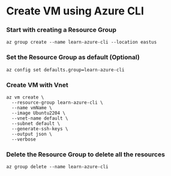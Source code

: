 # Create VM using Azure CLI

### Start with creating a Resource Group

```
az group create --name learn-azure-cli --location eastus
```

### Set the Resource Group as default (Optional)

```
az config set defaults.group=learn-azure-cli
```

### Create VM with Vnet

```
az vm create \
  --resource-group learn-azure-cli \
  --name vmName \ 
  --image Ubuntu2204 \
  --vnet-name default \  
  --subnet default \    
  --generate-ssh-keys \
  --output json \
  --verbose
```

### Delete the Resource Group to delete all the resources

```
az group delete --name learn-azure-cli
```
